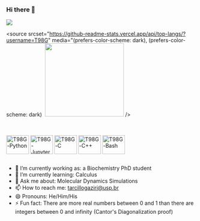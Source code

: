 ### Hi there 👋

<picture>
  <img src="https://github-readme-stats.vercel.app/api?username=T98G&show_icons=true" />
</picture>

<picture>
  
  <source
    srcset="https://github-readme-stats.vercel.app/api/top-langs/?username=T98G"
    media="(prefers-color-scheme: dark), (prefers-color-scheme: dark)
    <img/>
    <img height="195" width="210" src="https://github-readme-stats.vercel.app/api/top-langs/?username=T98G" />
  />
  
</picture>


##

<div style="display: inline_block"><br>
          <img align="center" alt="T98G-Python" height="50" width="60" src="https://cdn.jsdelivr.net/gh/devicons/devicon@latest/icons/python/python-original.svg" />         
          <img align="center" alt="T98G-Jupyter" height="50" width="60" src="https://cdn.jsdelivr.net/gh/devicons/devicon@latest/icons/jupyter/jupyter-original.svg" />
          <img align="center" alt="T98G-C" height="50" width="60" src="https://cdn.jsdelivr.net/gh/devicons/devicon@latest/icons/c/c-plain.svg" />
          <img align="center" alt="T98G-C++" height="50" width="60" src="https://cdn.jsdelivr.net/gh/devicons/devicon@latest/icons/cplusplus/cplusplus-plain.svg" />
          <img align="center" alt="T98G-Bash" height="50" width="60" src="https://cdn.jsdelivr.net/gh/devicons/devicon@latest/icons/bash/bash-original.svg" />     
</div>


##
          
- 🔭 I’m currently working as: a Biochemistry PhD student
- 🌱 I’m currently learning: Calculus
- 💬 Ask me about: Molecular Dynamics Simulations
- 📫 How to reach me: tarcillogaziri@usp.br
- 😄 Pronouns: He/Him/His
- ⚡ Fun fact: There are more real numbers between 0 and 1 than there are integers between 0 and infinity (Cantor's Diagonalization proof)
